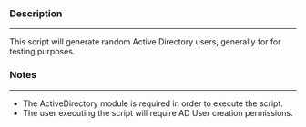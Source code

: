 ### Description
----------------------------------------------------------------------------------------------------------------------------
This script will generate random Active Directory users, generally for for testing purposes.

### Notes
----------------------------------------------------------------------------------------------------------------------------
* The ActiveDirectory module is required in order to execute the script.
* The user executing the script will require AD User creation permissions.